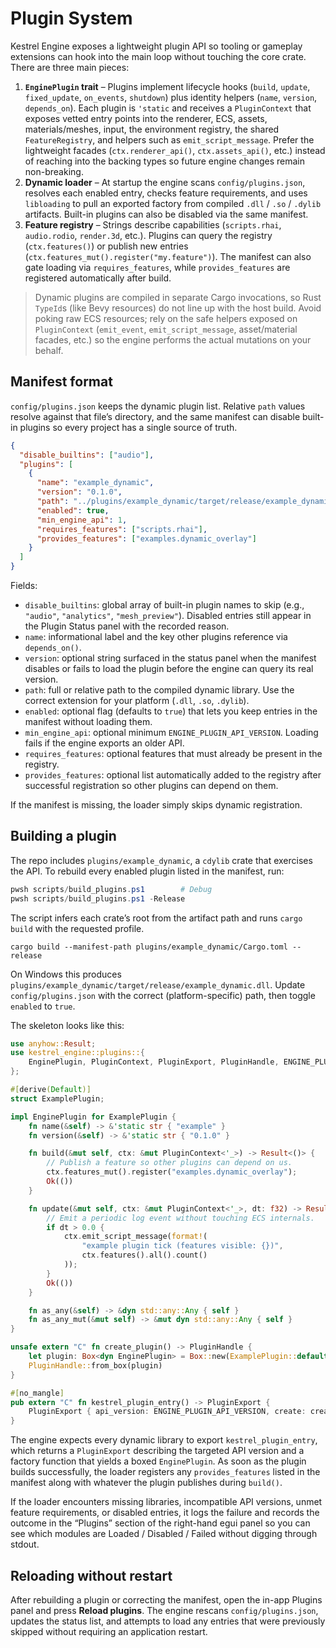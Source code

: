 # Plugin System

Kestrel Engine exposes a lightweight plugin API so tooling or gameplay extensions can hook into the main loop without touching the core crate. There are three main pieces:

1. **`EnginePlugin` trait** – Plugins implement lifecycle hooks (`build`, `update`, `fixed_update`, `on_events`, `shutdown`) plus identity helpers (`name`, `version`, `depends_on`). Each plugin is `'static` and receives a `PluginContext` that exposes vetted entry points into the renderer, ECS, assets, materials/meshes, input, the environment registry, the shared `FeatureRegistry`, and helpers such as `emit_script_message`. Prefer the lightweight facades (`ctx.renderer_api()`, `ctx.assets_api()`, etc.) instead of reaching into the backing types so future engine changes remain non-breaking.
2. **Dynamic loader** – At startup the engine scans `config/plugins.json`, resolves each enabled entry, checks feature requirements, and uses `libloading` to pull an exported factory from compiled `.dll` / `.so` / `.dylib` artifacts. Built-in plugins can also be disabled via the same manifest.
3. **Feature registry** – Strings describe capabilities (`scripts.rhai`, `audio.rodio`, `render.3d`, etc.). Plugins can query the registry (`ctx.features()`) or publish new entries (`ctx.features_mut().register("my.feature")`). The manifest can also gate loading via `requires_features`, while `provides_features` are registered automatically after build.

> Dynamic plugins are compiled in separate Cargo invocations, so Rust `TypeId`s (like Bevy resources) do not line up with the host build. Avoid poking raw ECS resources; rely on the safe helpers exposed on `PluginContext` (`emit_event`, `emit_script_message`, asset/material facades, etc.) so the engine performs the actual mutations on your behalf.

## Manifest format

`config/plugins.json` keeps the dynamic plugin list. Relative `path` values resolve against that file’s directory, and the same manifest can disable built-in plugins so every project has a single source of truth.

```json
{
  "disable_builtins": ["audio"],
  "plugins": [
    {
      "name": "example_dynamic",
      "version": "0.1.0",
      "path": "../plugins/example_dynamic/target/release/example_dynamic.dll",
      "enabled": true,
      "min_engine_api": 1,
      "requires_features": ["scripts.rhai"],
      "provides_features": ["examples.dynamic_overlay"]
    }
  ]
}
```

Fields:

- `disable_builtins`: global array of built-in plugin names to skip (e.g., `"audio"`, `"analytics"`, `"mesh_preview"`). Disabled entries still appear in the Plugin Status panel with the recorded reason.
- `name`: informational label and the key other plugins reference via `depends_on()`.
- `version`: optional string surfaced in the status panel when the manifest disables or fails to load the plugin before the engine can query its real version.
- `path`: full or relative path to the compiled dynamic library. Use the correct extension for your platform (`.dll`, `.so`, `.dylib`).
- `enabled`: optional flag (defaults to `true`) that lets you keep entries in the manifest without loading them.
- `min_engine_api`: optional minimum `ENGINE_PLUGIN_API_VERSION`. Loading fails if the engine exports an older API.
- `requires_features`: optional features that must already be present in the registry.
- `provides_features`: optional list automatically added to the registry after successful registration so other plugins can depend on them.

If the manifest is missing, the loader simply skips dynamic registration.

## Building a plugin

The repo includes `plugins/example_dynamic`, a `cdylib` crate that exercises the API. To rebuild every enabled plugin listed in the manifest, run:

```powershell
pwsh scripts/build_plugins.ps1        # Debug
pwsh scripts/build_plugins.ps1 -Release
```

The script infers each crate’s root from the artifact path and runs `cargo build` with the requested profile.

```shell
cargo build --manifest-path plugins/example_dynamic/Cargo.toml --release
```

On Windows this produces `plugins/example_dynamic/target/release/example_dynamic.dll`. Update `config/plugins.json` with the correct (platform-specific) path, then toggle `enabled` to `true`.

The skeleton looks like this:

```rust
use anyhow::Result;
use kestrel_engine::plugins::{
    EnginePlugin, PluginContext, PluginExport, PluginHandle, ENGINE_PLUGIN_API_VERSION,
};

#[derive(Default)]
struct ExamplePlugin;

impl EnginePlugin for ExamplePlugin {
    fn name(&self) -> &'static str { "example" }
    fn version(&self) -> &'static str { "0.1.0" }

    fn build(&mut self, ctx: &mut PluginContext<'_>) -> Result<()> {
        // Publish a feature so other plugins can depend on us.
        ctx.features_mut().register("examples.dynamic_overlay");
        Ok(())
    }

    fn update(&mut self, ctx: &mut PluginContext<'_>, dt: f32) -> Result<()> {
        // Emit a periodic log event without touching ECS internals.
        if dt > 0.0 {
            ctx.emit_script_message(format!(
                "example plugin tick (features visible: {})",
                ctx.features().all().count()
            ));
        }
        Ok(())
    }

    fn as_any(&self) -> &dyn std::any::Any { self }
    fn as_any_mut(&mut self) -> &mut dyn std::any::Any { self }
}

unsafe extern "C" fn create_plugin() -> PluginHandle {
    let plugin: Box<dyn EnginePlugin> = Box::new(ExamplePlugin::default());
    PluginHandle::from_box(plugin)
}

#[no_mangle]
pub extern "C" fn kestrel_plugin_entry() -> PluginExport {
    PluginExport { api_version: ENGINE_PLUGIN_API_VERSION, create: create_plugin }
}
```

The engine expects every dynamic library to export `kestrel_plugin_entry`, which returns a `PluginExport` describing the targeted API version and a factory function that yields a boxed `EnginePlugin`. As soon as the plugin builds successfully, the loader registers any `provides_features` listed in the manifest along with whatever the plugin publishes during `build()`.

If the loader encounters missing libraries, incompatible API versions, unmet feature requirements, or disabled entries, it logs the failure and records the outcome in the “Plugins” section of the right-hand egui panel so you can see which modules are Loaded / Disabled / Failed without digging through stdout.

## Reloading without restart

After rebuilding a plugin or correcting the manifest, open the in-app Plugins panel and press **Reload plugins**. The engine rescans `config/plugins.json`, updates the status list, and attempts to load any entries that were previously skipped without requiring an application restart.
